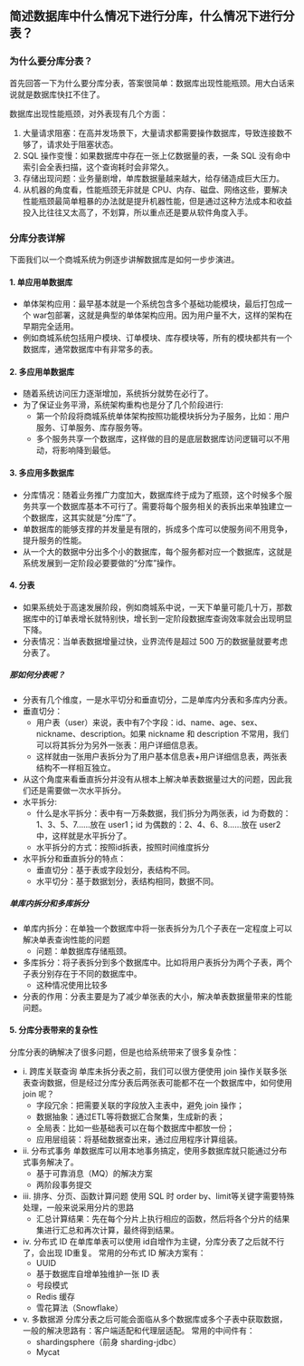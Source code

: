 ## 简述数据库中什么情况下进行分库，什么情况下进行分表？

### 为什么要分库分表？
首先回答一下为什么要分库分表，答案很简单：数据库出现性能瓶颈。用大白话来说就是数据库快扛不住了。

数据库出现性能瓶颈，对外表现有几个方面：

1. 大量请求阻塞：在高并发场景下，大量请求都需要操作数据库，导致连接数不够了，请求处于阻塞状态。
1. SQL 操作变慢：如果数据库中存在一张上亿数据量的表，一条 SQL 没有命中索引会全表扫描，这个查询耗时会非常久。
1. 存储出现问题：业务量剧增，单库数据量越来越大，给存储造成巨大压力。
1. 从机器的角度看，性能瓶颈无非就是 CPU、内存、磁盘、网络这些，要解决性能瓶颈最简单粗暴的办法就是提升机器性能，但是通过这种方法成本和收益投入比往往又太高了，不划算，所以重点还是要从软件角度入手。


### 分库分表详解
下面我们以一个商城系统为例逐步讲解数据库是如何一步步演进。
#### 1. 单应用单数据库
- 单体架构应用：最早基本就是一个系统包含多个基础功能模块，最后打包成一个 war包部署，这就是典型的单体架构应用。因为用户量不大，这样的架构在早期完全适用。
- 例如商城系统包括用户模块、订单模块、库存模块等，所有的模块都共有一个数据库，通常数据库中有非常多的表。
#### 2. 多应用单数据库
- 随着系统访问压力逐渐增加，系统拆分就势在必行了。
- 为了保证业务平滑，系统架构重构也是分了几个阶段进行:
    - 第一个阶段将商城系统单体架构按照功能模块拆分为子服务，比如：用户服务、订单服务、库存服务等。
    - 多个服务共享一个数据库，这样做的目的是底层数据库访问逻辑可以不用动，将影响降到最低。
#### 3. 多应用多数据库
- 分库情况：随着业务推广力度加大，数据库终于成为了瓶颈，这个时候多个服务共享一个数据库基本不可行了。需要将每个服务相关的表拆出来单独建立一个数据库，这其实就是“分库”了。
- 单数据库的能够支撑的并发量是有限的，拆成多个库可以使服务间不用竞争，提升服务的性能。
- 从一个大的数据中分出多个小的数据库，每个服务都对应一个数据库，这就是系统发展到一定阶段必要要做的“分库”操作。
#### 4. 分表
- 如果系统处于高速发展阶段，例如商城系中说，一天下单量可能几十万，那数据库中的订单表增长就特别快，增长到一定阶段数据库查询效率就会出现明显下降。
- 分表情况：当单表数据增量过快，业界流传是超过 500 万的数据量就要考虑分表了。
##### 那如何分表呢？
- 分表有几个维度，一是水平切分和垂直切分，二是单库内分表和多库内分表。
- 垂直切分：
    - 用户表（user）来说，表中有7个字段：id、name、age、sex、nickname、description。如果 nickname 和 description 不常用，我们可以将其拆分为另外一张表：用户详细信息表。
    - 这样就由一张用户表拆分为了用户基本信息表+用户详细信息表，两张表结构不一样相互独立。
- 从这个角度来看垂直拆分并没有从根本上解决单表数据量过大的问题，因此我们还是需要做一次水平拆分。
- 水平拆分:
    - 什么是水平拆分：表中有一万条数据，我们拆分为两张表，id 为奇数的：1、3、5、7……放在 user1；id 为偶数的：2、4、6、8……放在 user2中，这样就是水平拆分了。
    - 水平拆分的方式：按照id拆表，按照时间维度拆分
- 水平拆分和垂直拆分的特点：
    - 垂直切分：基于表或字段划分，表结构不同。
    - 水平切分：基于数据划分，表结构相同，数据不同。

##### 单库内拆分和多库拆分
-  单库内拆分：在单独一个数据库中将一张表拆分为几个子表在一定程度上可以解决单表查询性能的问题
    - 问题：单数据库存储瓶颈。
-  多库拆分：将子表拆分到多个数据库中。比如将用户表拆分为两个子表，两个子表分别存在于不同的数据库中。
    - 这种情况使用比较多
- 分表的作用：分表主要是为了减少单张表的大小，解决单表数据量带来的性能问题。

#### 5. 分库分表带来的复杂性

分库分表的确解决了很多问题，但是也给系统带来了很多复杂性：
- i. 跨库关联查询
单库未拆分表之前，我们可以很方便使用 join 操作关联多张表查询数据，但是经过分库分表后两张表可能都不在一个数据库中，如何使用 join 呢？
    - 字段冗余：把需要关联的字段放入主表中，避免 join 操作；
    - 数据抽象：通过ETL等将数据汇合聚集，生成新的表；
    - 全局表：比如一些基础表可以在每个数据库中都放一份；
    - 应用层组装：将基础数据查出来，通过应用程序计算组装。
- ii. 分布式事务
单数据库可以用本地事务搞定，使用多数据库就只能通过分布式事务解决了。
    - 基于可靠消息（MQ）的解决方案
    - 两阶段事务提交
- iii. 排序、分页、函数计算问题
使用 SQL 时 order by、limit等关键字需要特殊处理，一般来说采用分片的思路
    - 汇总计算结果：先在每个分片上执行相应的函数，然后将各个分片的结果集进行汇总和再次计算，最终得到结果。
- iv. 分布式 ID
在单库单表可以使用 id自增作为主键，分库分表了之后就不行了，会出现 ID重复。
常用的分布式 ID 解决方案有：
    - UUID
    - 基于数据库自增单独维护一张 ID 表
    - 号段模式
    - Redis 缓存
    - 雪花算法（Snowflake）
- v. 多数据源
分库分表之后可能会面临从多个数据库或多个子表中获取数据，一般的解决思路有：客户端适配和代理层适配。
常用的中间件有：
    - shardingsphere（前身 sharding-jdbc）
    - Mycat